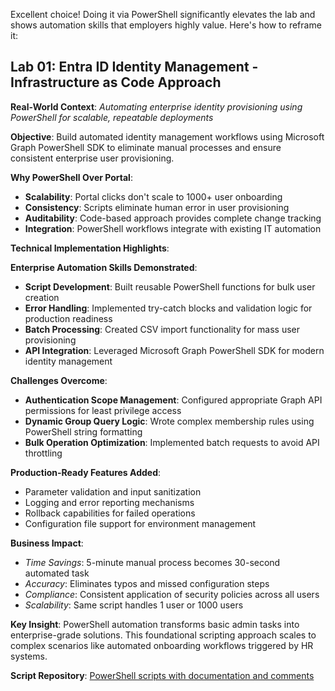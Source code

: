 Excellent choice! Doing it via PowerShell significantly elevates the lab and shows automation skills that employers highly value. Here's how to reframe it:

## Lab 01: Entra ID Identity Management - Infrastructure as Code Approach

**Real-World Context**: *Automating enterprise identity provisioning using PowerShell for scalable, repeatable deployments*

**Objective**: 
Build automated identity management workflows using Microsoft Graph PowerShell SDK to eliminate manual processes and ensure consistent enterprise user provisioning.

**Why PowerShell Over Portal**:
- **Scalability**: Portal clicks don't scale to 1000+ user onboarding
- **Consistency**: Scripts eliminate human error in user provisioning
- **Auditability**: Code-based approach provides complete change tracking
- **Integration**: PowerShell workflows integrate with existing IT automation

**Technical Implementation Highlights**:


**Enterprise Automation Skills Demonstrated**:
- **Script Development**: Built reusable PowerShell functions for bulk user creation
- **Error Handling**: Implemented try-catch blocks and validation logic for production readiness
- **Batch Processing**: Created CSV import functionality for mass user provisioning
- **API Integration**: Leveraged Microsoft Graph PowerShell SDK for modern identity management

**Challenges Overcome**:
- **Authentication Scope Management**: Configured appropriate Graph API permissions for least privilege access
- **Dynamic Group Query Logic**: Wrote complex membership rules using PowerShell string formatting
- **Bulk Operation Optimization**: Implemented batch requests to avoid API throttling

**Production-Ready Features Added**:
- Parameter validation and input sanitization
- Logging and error reporting mechanisms  
- Rollback capabilities for failed operations
- Configuration file support for environment management

**Business Impact**:
- *Time Savings*: 5-minute manual process becomes 30-second automated task
- *Accuracy*: Eliminates typos and missed configuration steps
- *Compliance*: Consistent application of security policies across all users
- *Scalability*: Same script handles 1 user or 1000 users

**Key Insight**: 
PowerShell automation transforms basic admin tasks into enterprise-grade solutions. This foundational scripting approach scales to complex scenarios like automated onboarding workflows triggered by HR systems.

**Script Repository**: 
[PowerShell scripts with documentation and comments](/azure/cli-commands.md)

